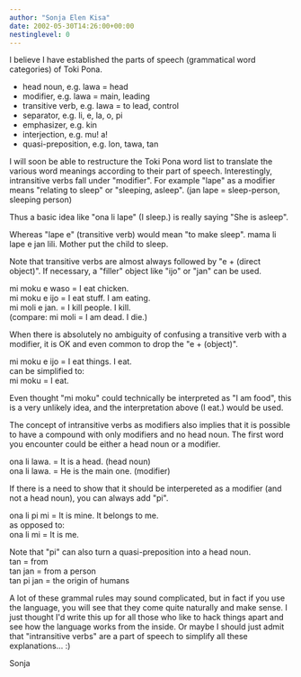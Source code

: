 ```yaml
---
author: "Sonja Elen Kisa"
date: 2002-05-30T14:26:00+00:00
nestinglevel: 0
---
```

I believe I have established the parts of speech (grammatical word
categories) of Toki Pona.
- head noun, e.g. lawa = head
- modifier, e.g. lawa = main, leading
- transitive verb, e.g. lawa = to lead, control
- separator, e.g. li, e, la, o, pi
- emphasizer, e.g. kin
- interjection, e.g. mu! a!
- quasi-preposition, e.g. lon, tawa, tan

I will soon be able to restructure the Toki Pona word list to
translate the various word meanings according to their part of speech.
Interestingly, intransitive verbs fall under "modifier". For
example "lape" as a modifier means "relating to sleep" or "sleeping,
asleep". (jan lape = sleep-person, sleeping person)

Thus a basic idea like "ona li lape" (I sleep.) is really saying "She
is asleep".

Whereas "lape e" (transitive verb) would mean "to make sleep". mama
li lape e jan lili. Mother put the child to sleep.

Note that transitive verbs are almost always followed by "e + (direct
object)". If necessary, a "filler" object like "ijo" or "jan" can be
used.

mi moku e waso = I eat chicken.\
mi moku e ijo = I eat stuff. I am eating.\
mi moli e jan. = I kill people. I kill.\
(compare: mi moli = I am dead. I die.)

When there is absolutely no ambiguity of confusing a transitive verb
with a modifier, it is OK and even common to drop the "e + (object)".

mi moku e ijo = I eat things. I eat.\
can be simplified to:\
mi moku = I eat.

Even thought "mi moku" could technically be interpreted as "I am
food", this is a very unlikely idea, and the interpretation above (I
eat.) would be used.

The concept of intransitive verbs as modifiers also implies that it
is possible to have a compound with only modifiers and no head noun.
The first word you encounter could be either a head noun or a
modifier.

ona li lawa. = It is a head. (head noun)\
ona li lawa. = He is the main one. (modifier)

If there is a need to show that it should be interpereted as a
modifier (and not a head noun), you can always add "pi".

ona li pi mi = It is mine. It belongs to me.\
as opposed to:\
ona li mi = It is me.

Note that "pi" can also turn a quasi-preposition into a head noun.\
tan = from\
tan jan = from a person\
tan pi jan = the origin of humans

A lot of these grammal rules may sound complicated, but in fact if
you use the language, you will see that they come quite naturally and
make sense. I just thought I'd write this up for all those who like
to hack things apart and see how the language works from the inside.
Or maybe I should just admit that "intransitive verbs" are a part of
speech to simplify all these explanations... :)

Sonja